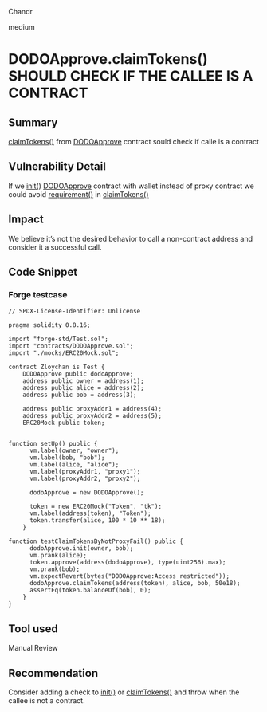 Chandr

medium

# DODOApprove.claimTokens() SHOULD CHECK IF THE CALLEE IS A CONTRACT

## Summary

[claimTokens()](https://github.com/sherlock-audit/2022-11-dodo/blob/main/contracts/DODOApprove.sol#L72-L82)  from [DODOApprove](https://github.com/sherlock-audit/2022-11-dodo/blob/main/contracts/DODOApprove.sol#L21) contract sould check if calle is a contract


## Vulnerability Detail

If we [init()](https://github.com/sherlock-audit/2022-11-dodo/blob/main/contracts/DODOApprove.sol#L45-L48) [DODOApprove](https://github.com/sherlock-audit/2022-11-dodo/blob/main/contracts/DODOApprove.sol#L21) contract with wallet instead of proxy contract we could avoid [requirement()](https://github.com/sherlock-audit/2022-11-dodo/blob/main/contracts/DODOApprove.sol#L78) in [claimTokens()](https://github.com/sherlock-audit/2022-11-dodo/blob/main/contracts/DODOApprove.sol#L72-L82)


## Impact

We believe it’s not the desired behavior to call a non-contract address and consider it a successful call.


## Code Snippet
### Forge testcase
```solidity
// SPDX-License-Identifier: Unlicense

pragma solidity 0.8.16;

import "forge-std/Test.sol";
import "contracts/DODOApprove.sol";
import "./mocks/ERC20Mock.sol";

contract Zloychan is Test {
    DODOApprove public dodoApprove;
    address public owner = address(1);
    address public alice = address(2);
    address public bob = address(3);

    address public proxyAddr1 = address(4);
    address public proxyAddr2 = address(5);
    ERC20Mock public token;


function setUp() public {
      vm.label(owner, "owner");
      vm.label(bob, "bob");
      vm.label(alice, "alice");
      vm.label(proxyAddr1, "proxy1");
      vm.label(proxyAddr2, "proxy2");

      dodoApprove = new DODOApprove();

      token = new ERC20Mock("Token", "tk");
      vm.label(address(token), "Token");
      token.transfer(alice, 100 * 10 ** 18);
    }

function testClaimTokensByNotProxyFail() public {
      dodoApprove.init(owner, bob);
      vm.prank(alice);
      token.approve(address(dodoApprove), type(uint256).max);
      vm.prank(bob);
      vm.expectRevert(bytes("DODOApprove:Access restricted"));
      dodoApprove.claimTokens(address(token), alice, bob, 50e18);
      assertEq(token.balanceOf(bob), 0);
    }
}
```

## Tool used

Manual Review

## Recommendation

Consider adding a check to  [init()](https://github.com/sherlock-audit/2022-11-dodo/blob/main/contracts/DODOApprove.sol#L45-L48) or [claimTokens()](https://github.com/sherlock-audit/2022-11-dodo/blob/main/contracts/DODOApprove.sol#L72-L82) and throw when the callee is not a contract.


